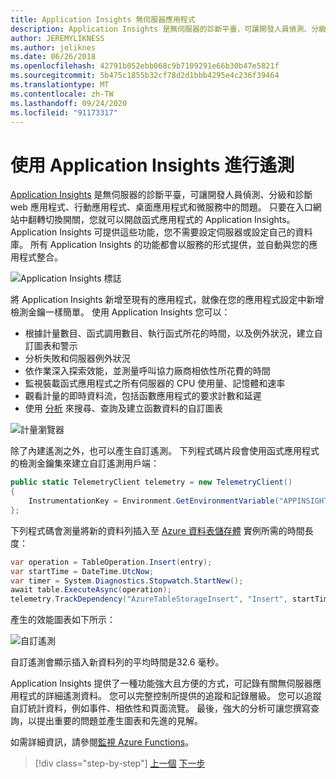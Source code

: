 ```yaml
---
title: Application Insights 無伺服器應用程式
description: Application Insights 是無伺服器的診斷平臺，可讓開發人員偵測、分級和診斷 web 應用程式、行動應用程式、桌面應用程式和微服務中的問題。
author: JEREMYLIKNESS
ms.author: jeliknes
ms.date: 06/26/2018
ms.openlocfilehash: 42791b052ebb068c9b7109291e66b30b47e5821f
ms.sourcegitcommit: 5b475c1855b32cf78d2d1bbb4295e4c236f39464
ms.translationtype: MT
ms.contentlocale: zh-TW
ms.lasthandoff: 09/24/2020
ms.locfileid: "91173317"
---
```

# <a name="telemetry-with-application-insights"></a>使用 Application Insights 進行遙測

[Application Insights](/azure/application-insights) 是無伺服器的診斷平臺，可讓開發人員偵測、分級和診斷 web 應用程式、行動應用程式、桌面應用程式和微服務中的問題。 只要在入口網站中翻轉切換開關，您就可以開啟函式應用程式的 Application Insights。 Application Insights 可提供這些功能，您不需要設定伺服器或設定自己的資料庫。 所有 Application Insights 的功能都會以服務的形式提供，並自動與您的應用程式整合。

![Application Insights 標誌](./media/application-insights-logo.png)

將 Application Insights 新增至現有的應用程式，就像在您的應用程式設定中新增檢測金鑰一樣簡單。 使用 Application Insights 您可以：

- 根據計量數目、函式調用數目、執行函式所花的時間，以及例外狀況，建立自訂圖表和警示
- 分析失敗和伺服器例外狀況
- 依作業深入探索效能，並測量呼叫協力廠商相依性所花費的時間
- 監視裝載函式應用程式之所有伺服器的 CPU 使用量、記憶體和速率
- 觀看計量的即時資料流，包括函數應用程式的要求計數和延遲
- 使用 [分析](/azure/application-insights/app-insights-analytics) 來搜尋、查詢及建立函數資料的自訂圖表

![計量瀏覽器](./media/metrics-explorer.png)

除了內建遙測之外，也可以產生自訂遙測。 下列程式碼片段會使用函式應用程式的檢測金鑰集來建立自訂遙測用戶端：

```csharp
public static TelemetryClient telemetry = new TelemetryClient()
{
    InstrumentationKey = Environment.GetEnvironmentVariable("APPINSIGHTS_INSTRUMENTATIONKEY")
};
```

下列程式碼會測量將新的資料列插入至 [Azure 資料表儲存體](/azure/cosmos-db/table-storage-overview) 實例所需的時間長度：

```csharp
var operation = TableOperation.Insert(entry);
var startTime = DateTime.UtcNow;
var timer = System.Diagnostics.Stopwatch.StartNew();
await table.ExecuteAsync(operation);
telemetry.TrackDependency("AzureTableStorageInsert", "Insert", startTime, timer.Elapsed, true);
```

產生的效能圖表如下所示：

![自訂遙測](./media/custom-telemetry.png)

自訂遙測會顯示插入新資料列的平均時間是32.6 毫秒。

Application Insights 提供了一種功能強大且方便的方式，可記錄有關無伺服器應用程式的詳細遙測資料。 您可以完整控制所提供的追蹤和記錄層級。 您可以追蹤自訂統計資料，例如事件、相依性和頁面流覽。 最後，強大的分析可讓您撰寫查詢，以提出重要的問題並產生圖表和先進的見解。

如需詳細資訊，請參閱[監視 Azure Functions](/azure/azure-functions/functions-monitoring)。

>[!div class="step-by-step"]
>[上一個](azure-functions.md) 
>[下一步](logic-apps.md)
